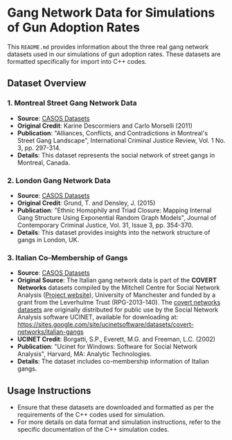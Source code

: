 # Gang Network Data for Simulations of Gun Adoption Rates

This `README.md` provides information about the three real gang network datasets used in our simulations of gun adoption rates. These datasets are formatted specifically for import into C++ codes.

## Dataset Overview

### 1. Montreal Street Gang Network Data

- **Source**: [CASOS Datasets](http://www.casos.cs.cmu.edu/tools/datasets/external/index.php)
- **Original Credit**: Karine Descormiers and Carlo Morselli (2011)
- **Publication**: "Alliances, Conflicts, and Contradictions in Montreal's Street Gang Landscape", International Criminal Justice Review, Vol. 1 No. 3, pp. 297-314.
- **Details**: This dataset represents the social network of street gangs in Montreal, Canada.

### 2. London Gang Network Data

- **Source**: [CASOS Datasets](http://www.casos.cs.cmu.edu/tools/datasets/external/index.php)
- **Original Credit**: Grund, T. and Densley, J. (2015)
- **Publication**: "Ethnic Homophily and Triad Closure: Mapping Internal Gang Structure Using Exponential Random Graph Models", Journal of Contemporary Criminal Justice, Vol. 31, Issue 3, pp. 354-370.
- **Details**: This dataset provides insights into the network structure of gangs in London, UK.

### 3. Italian Co-Membership of Gangs

- **Source**: [CASOS Datasets](http://www.casos.cs.cmu.edu/tools/datasets/external/index.php)
- **Original Source**: The Italian gang network data is part of the **COVERT Networks** datasets compiled by the Mitchell Centre for Social Network Analysis ([Project website](https://www.socialsciences.manchester.ac.uk/mitchell-centre/research/covert-networks/)), University of Manchester and funded by a grant from the Leverhulme Trust (RPG-2013-140). The [covert networks datasets](https://sites.google.com/site/ucinetsoftware/datasets/covert-networks) are originally distributed for public use by the Social Network Analysis software UCINET, available for downloading at: https://sites.google.com/site/ucinetsoftware/datasets/covert-networks/italian-gangs
- **UCINET Credit**: Borgatti, S.P., Everett, M.G. and Freeman, L.C. (2002)
- **Publication**: "Ucinet for Windows: Software for Social Network Analysis", Harvard, MA: Analytic Technologies.
- **Details**: The dataset includes co-membership information of Italian gangs.

## Usage Instructions

- Ensure that these datasets are downloaded and formatted as per the requirements of the C++ codes used for simulation.
- For more details on data format and simulation instructions, refer to the specific documentation of the C++ simulation codes.

